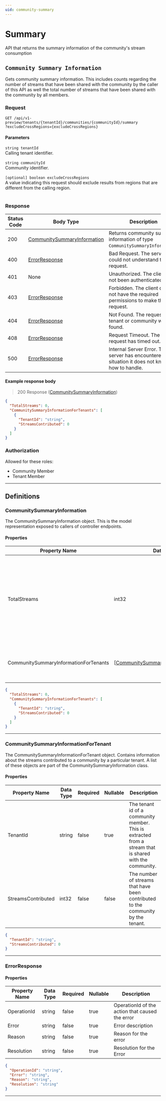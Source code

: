 ```yaml
---
uid: community-summary
---
```


# Summary
API that returns the summary information of the community's stream consumption

## `Community Summary Information`

<a id="opIdCommunitySearch_Community Summary Information"></a>

Gets community summary information. This includes counts regarding the number of streams that have been shared with the community by the caller of this API as well the total number of streams that have been shared with the community by all members.

<h3>Request</h3>

```text 
GET /api/v1-preview/tenants/{tenantId}/communities/{communityId}/summary
?excludeCrossRegions={excludeCrossRegions}
```

<h4>Parameters</h4>

`string tenantId`
<br/>Calling tenant identifier.<br/><br/>`string communityId`
<br/>Community identifier.<br/><br/>
`[optional] boolean excludeCrossRegions`
<br/>A value indicating this request should exclude results from regions that are different from the calling region.<br/><br/>

<h3>Response</h3>

|Status Code|Body Type|Description|
|---|---|---|
|200|[CommunitySummaryInformation](#schemacommunitysummaryinformation)|Returns community summary information of type `CommunitySummaryInformation`.|
|400|[ErrorResponse](#schemaerrorresponse)|Bad Request. The server could not understand the request.|
|401|None|Unauthorized. The client has not been authenticated.|
|403|[ErrorResponse](#schemaerrorresponse)|Forbidden. The client does not have the required permissions to make the request.|
|404|[ErrorResponse](#schemaerrorresponse)|Not Found. The requested tenant or community was not found.|
|408|[ErrorResponse](#schemaerrorresponse)|Request Timeout. The request has timed out.|
|500|[ErrorResponse](#schemaerrorresponse)|Internal Server Error. The server has encountered a situation it does not know how to handle.|

<h4>Example response body</h4>

> 200 Response ([CommunitySummaryInformation](#schemacommunitysummaryinformation))

```json
{
  "TotalStreams": 0,
  "CommunitySummaryInformationForTenants": [
    {
      "TenantId": "string",
      "StreamsContributed": 0
    }
  ]
}
```

<h3>Authorization</h3>

Allowed for these roles: 
<ul>
<li>Community Member</li>
<li>Tenant Member</li>
</ul>

---
## Definitions

### CommunitySummaryInformation

<a id="schemacommunitysummaryinformation"></a>
<a id="schema_CommunitySummaryInformation"></a>
<a id="tocScommunitysummaryinformation"></a>
<a id="tocscommunitysummaryinformation"></a>

The CommunitySummaryInformation object. This is the model representation exposed to callers of controller endpoints.

<h4>Properties</h4>

|Property Name|Data Type|Required|Nullable|Description|
|---|---|---|---|---|
|TotalStreams|int32|false|false|The number of streams that have been contributed to the community by all member tenants, including the calling tenant|
|CommunitySummaryInformationForTenants|[[CommunitySummaryInformationForTenant](#schemacommunitysummaryinformationfortenant)]|false|true|A list of per-tenant community summary information objects.|

```json
{
  "TotalStreams": 0,
  "CommunitySummaryInformationForTenants": [
    {
      "TenantId": "string",
      "StreamsContributed": 0
    }
  ]
}

```

---

### CommunitySummaryInformationForTenant

<a id="schemacommunitysummaryinformationfortenant"></a>
<a id="schema_CommunitySummaryInformationForTenant"></a>
<a id="tocScommunitysummaryinformationfortenant"></a>
<a id="tocscommunitysummaryinformationfortenant"></a>

The CommunitySummaryInformationForTenant object. Contains information about the streams contributed to a community by a particular tenant. A list of these objects are part of the CommunitySummaryInformation class.

<h4>Properties</h4>

|Property Name|Data Type|Required|Nullable|Description|
|---|---|---|---|---|
|TenantId|string|false|true|The tenant id of a community member. This is extracted from a stream that is shared with the community.|
|StreamsContributed|int32|false|false|The number of streams that have been contributed to the community by the tenant.|

```json
{
  "TenantId": "string",
  "StreamsContributed": 0
}

```

---

### ErrorResponse

<a id="schemaerrorresponse"></a>
<a id="schema_ErrorResponse"></a>
<a id="tocSerrorresponse"></a>
<a id="tocserrorresponse"></a>

<h4>Properties</h4>

|Property Name|Data Type|Required|Nullable|Description|
|---|---|---|---|---|
|OperationId|string|false|true|OperationId of the action that caused the error|
|Error|string|false|true|Error description|
|Reason|string|false|true|Reason for the error|
|Resolution|string|false|true|Resolution for the Error|

```json
{
  "OperationId": "string",
  "Error": "string",
  "Reason": "string",
  "Resolution": "string"
}

```

---
